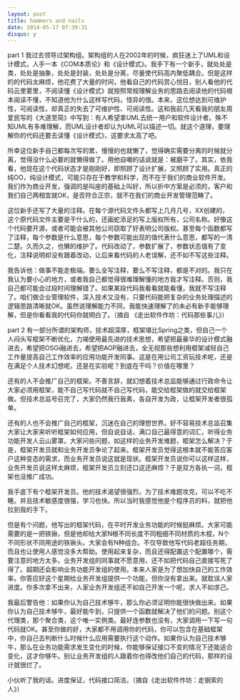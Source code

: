 ```yaml
---
layout: post
title: hammers and nails
date: 2014-05-17 07:39:31
disqus: y
---
```

part 1
我过去领导过架构组。架构组的人在2002年的时候，疯狂迷上了UML和设计模式，人手一本《COM本质论》和《设计模式》。我手下有一个新手，就处处是类，处处是抽象，处处是封装，处处是分离，尽量使代码高内聚低耦合。但是这样的的代码太麻烦，他花费了大量的时间，他看自己的代码赏心悦目，别人看他的代码云里雾里，不阅读懂《设计模式》就按照常规理解业务的思路去阅读他的代码根本阅读不懂，不知道他为什么这样写代码，怪异的很。本来，这位想达到可维护性，可阅读性，却真正的失去了可维护性、可阅读性。这和我前几天看我的朋友周爱民写的《大道至简》中写到：有人希望拿UML去统一用户和软件设计者。殊不知UML有多难理解，而UML设计者却认为UML可以描述一切。就这个道理，要理解你的代码还要去读懂《设计模式》，这要求太高了吧。

所幸这位新手自己都每次写的累，慢慢的也就懒了，觉得确实需要分离的时候就分离，觉得没什么必要的就懒得做了。用他自嘲的话说就是：被磨平了。其实，依我看，他现在这个代码状态才是刚刚好，即照顾了设计扩展，又照顾了实用。真正的纯OO，纯设计模式，可能只存在于教学和科学，而不在于我们的商业软件开发。我们作为商业开发，强调的是叫座的基础上叫好，所以折中方案是必须的，客户和我们自己两相宜就OK，是否符合正宗，就不在我们的商业开发管理范畴了。

这位新手还写了大量的注释。在每个源代码文件头都写上几月几号，XX创建的，这个原代码文件主要是干什么的，还画蛇添足的写上版权所有，公司名称。好像这个代码要开源，或者可能会被其他公司窃取了好表明公司版权。甚至每个函数都写了注释，每个参数是什么意思，每个参数可能出现的值代表什么意思，都写的一清二楚。久而久之，也懒的维护了。代码改动了，参数扩展了，参数状态值有了变化，注释说明却没有跟着改动，让后来看代码的人老误解，还不如不写这些注释。

我告诉他：做事不能走极端。要么全写注释，要么不写注释，都是不对的。我只在我认为要小心的地方，或者我自己都觉得很难理解懂的地方我才写注释。否则，我自己都可能会过段时间理解错了。如果某段代码我看看就能看懂，我就不写注释了。咱们做企业管理软件，深入技术又没有，只要代码能把复杂的业务处理描述的逻辑思路清晰就OK。虽然说理解能力不同，我能快速理解了的未必有新手能够理解，但是你看看我的代码你就明白了。（摘自 《走出软件作坊：代码那些事儿》）

part 2
有一部分所谓的架构师，技术超深厚，框架堪比Spring之类，但自己一个人闷头写框架不断优化，力竭使用最先进的技术思想，希望把最豪华的设计模式融进去，希望把OSGi融进去，希望把AOP融进去，全无视那些想利用框架减轻自己工作量提高自己工作效率的应用功能开发同事。这是在用公司工资玩技术呢，还是在满足个人技术幻想呢，还是在实验呢？到底在干吗？价值在哪里？

还有的人不会推广自己的框架。不善言辞，就幻想着技术总监能够通过行政命令让大家必须用框架，能不自己写代码就不自己写代码，能交给框架做的就交给框架做。但技术总监号召完了，大家仍然我行我素，各自开发为政，让框架开发者很孤单。

还有的人也不会推广自己的框架，沉迷在自己的理想世界。好不容易技术总监召集大家让大家来听听框架如何应用，但自说自话，满口自己最得意的词汇，听得业务功能开发人云山雾罩。大家问些问题，如这样的业务开发难题，框架怎么解决？于是，框架开发员就和业务开发员争论了起来。框架开发员觉得这根本就不能答应客户这种变态的需求，而业务开发员说这就是现状。框架开发员说你可以这样这样，业务开发员说这样太麻烦，框架开发员立刻还口这还麻烦？于是双方各执一词，框架也没推广成功。

我手底下有个框架开发员。他的技术渴望很强烈，为了技术难题攻克，可以不吃不睡。并且技术敏感度很强，学习也快。所以当时我感觉他是个程序员的料，就把他拉到我的手下。

但是有个问题，他写出的框架代码，在平时开发业务功能的时候挺麻烦。大家可能需要的是一把铁锹，但是他却给大家N根不同长度不同粗细不同材质的木棍，N个不同形状不同用途的铁锹头。大家会有N种组合。不仅导致他写代码老超任务期，而且也让使用人感觉没多大帮助。使用起来复杂，而且还得配置这个配置哪个，需要注意的地方太多。业务开发组的同事就不愿意用，还不如把代码自己直接写死了得了。超期还会影响业务功能开发组的使用。本来人家是为了想加快自己的工作效率。你答应好这个星期给业务开发组提供一个功能，但你没有拿出来。就耽误人家进度。你多次拿不出来，人家业务开发组还不如自己开发一个呢，求人不如求己。

我最后警告他：如果你认为自己技术够牛，那么你必须证明你能很快做出来。如果你认为自己技术够牛，最好能牛到，只提供一个函数就解决了他们的问题。别这个代理类，那个聚合类，这个唯一实例类。最好连参数也没有，大家调用一下写一句代码就OK。甚至你做的好，大家都不用调用你的代码，你可以包含在基础框架中，你自己去判断什么时候什么应用需要执行这个动作。如果你认为自己技术够牛，那么在业务功能需求发生变化的时候，你能够保证接口不变的情况下还能适合变化，这才你够牛。别让业务开发组的人跟着你也得改他们自己的代码，那样的设计就很烂了。

小伙听了我的话。进度保证，代码接口简洁。（摘自《走出软件作坊：走钢索的人》）